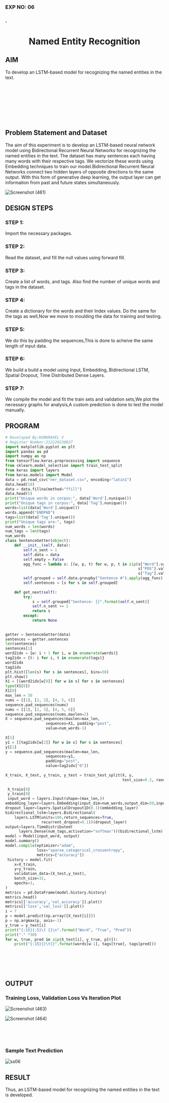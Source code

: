 ### EXP NO: 06

### .

# <p align = "center"> Named Entity Recognition </p>
 

## AIM

To develop an LSTM-based model for recognizing the named entities in the text.

## <br><br><br><br><br>Problem Statement and Dataset

The aim of this experiment is to develop an LSTM-based neural network model using Bidirectional Recurrent Neural Networks for recognizing the named entities in the text. The dataset has many sentences each having many words with their respective tags. We vectorize these words using Embedding techniques to train our model.Bidirectional Recurrent Neural Networks connect two hidden layers of opposite directions to the same output. With this form of generative deep learning, the output layer can get information from past and future states simultaneously.

![Screenshot (461)](https://user-images.githubusercontent.com/75243072/198580234-a10021ee-c077-47b4-9032-e299c47c0ee4.png)


## DESIGN STEPS

### STEP 1:
Import the necessary packages.

### STEP 2:
Read the dataset, and fill the null values using forward fill.

### STEP 3:
Create a list of words, and tags. Also find the number of unique words and tags in the dataset.

### STEP 4:
Create a dictionary for the words and their Index values. Do the same for the tags as well,Now we move to moulding the data for training and testing.

### STEP 5:
We do this by padding the sequences,This is done to acheive the same length of input data.

### STEP 6:
We build a build a model using Input, Embedding, Bidirectional LSTM, Spatial Dropout, Time Distributed Dense Layers.

### STEP 7:
We compile the model and fit the train sets and validation sets,We plot the necessary graphs for analysis,A custom prediction is done to test the model manually.

## PROGRAM
```python
# Developed By:KUMARAVEL V
# Register Number:212220230027
import matplotlib.pyplot as plt
import pandas as pd
import numpy as np
from tensorflow.keras.preprocessing import sequence
from sklearn.model_selection import train_test_split
from keras import layers
from keras.models import Model
data = pd.read_csv("ner_dataset.csv", encoding="latin1")
data.head(10)
data = data.fillna(method="ffill")
data.head(5)
print("Unique words in corpus:", data['Word'].nunique())
print("Unique tags in corpus:", data['Tag'].nunique())
words=list(data['Word'].unique())
words.append("ENDPAD")
tags=list(data['Tag'].unique())
print("Unique tags are:", tags)
num_words = len(words)
num_tags = len(tags)
num_words
class SentenceGetter(object):
    def __init__(self, data):
        self.n_sent = 1
        self.data = data
        self.empty = False
        agg_func = lambda s: [(w, p, t) for w, p, t in zip(s["Word"].values.tolist(),
                                                           s["POS"].values.tolist(),
                                                           s["Tag"].values.tolist())]
        self.grouped = self.data.groupby("Sentence #").apply(agg_func)
        self.sentences = [s for s in self.grouped]
    
    def get_next(self):
        try:
            s = self.grouped["Sentence: {}".format(self.n_sent)]
            self.n_sent += 1
            return s
        except:
            return None
            
 
getter = SentenceGetter(data)
sentences = getter.sentences
len(sentences)
sentences[1]
word2idx = {w: i + 1 for i, w in enumerate(words)}
tag2idx = {t: i for i, t in enumerate(tags)}
word2idx
tag2idx
plt.hist([len(s) for s in sentences], bins=50)
plt.show()
X1 = [[word2idx[w[0]] for w in s] for s in sentences]
type(X1[0])
X1[0]
max_len = 50
nums = [[1], [2, 3], [4, 5, 6]]
sequence.pad_sequences(nums)
nums = [[1], [2, 3], [4, 5, 6]]
sequence.pad_sequences(nums,maxlen=2)
X = sequence.pad_sequences(maxlen=max_len,
                  sequences=X1, padding="post",
                  value=num_words-1)
                  
X[1]
y1 = [[tag2idx[w[2]] for w in s] for s in sentences]
y1[1]
y = sequence.pad_sequences(maxlen=max_len,
                  sequences=y1,
                  padding="post",
                  value=tag2idx["O"])
                  
X_train, X_test, y_train, y_test = train_test_split(X, y,
                                                    test_size=0.2, random_state=1)
                                                   
 X_train[0]
 y_train[0]
 input_word = layers.Input(shape=(max_len,))
embedding_layer=layers.Embedding(input_dim=num_words,output_dim=50,input_length=max_len)(input_word)
dropout_layer=layers.SpatialDropout1D(0.1)(embedding_layer)
bidirectional_lstm=layers.Bidirectional(
    layers.LSTM(units=100,return_sequences=True,
                recurrent_dropout=0.1))(dropout_layer)
output=layers.TimeDistributed(
      layers.Dense(num_tags,activation="softmax"))(bidirectional_lstm)
model = Model(input_word, output)
model.summary()
model.compile(optimizer="adam",
              loss="sparse_categorical_crossentropy",
              metrics=["accuracy"])    
 history = model.fit(
    x=X_train,
    y=y_train,
    validation_data=(X_test,y_test),
    batch_size=32, 
    epochs=3,
)
metrics = pd.DataFrame(model.history.history)
metrics.head()
metrics[['accuracy','val_accuracy']].plot()
metrics[['loss','val_loss']].plot()
i = 7
p = model.predict(np.array([X_test[i]]))
p = np.argmax(p, axis=-1)
y_true = y_test[i]
print("{:15}{:5}\t {}\n".format("Word", "True", "Pred"))
print("-" *30)
for w, true, pred in zip(X_test[i], y_true, p[0]):
    print("{:15}{}\t{}".format(words[w-1], tags[true], tags[pred]))

```

## <br><br><br>OUTPUT

### Training Loss, Validation Loss Vs Iteration Plot

![Screenshot (463)](https://user-images.githubusercontent.com/75243072/198579628-51b3dabe-bd41-42d0-885d-3683a19e29cb.png)

![Screenshot (464)](https://user-images.githubusercontent.com/75243072/198579658-48658fc8-80dc-4006-84b5-4c8bd655ba26.png)


### <br><br><br>Sample Text Prediction
![ss06](https://user-images.githubusercontent.com/75235334/199659071-073a0ffa-f07e-4ff5-926c-95eea517a29e.png)


## RESULT
Thus, an LSTM-based model for recognizing the named entities in the text is developed.
